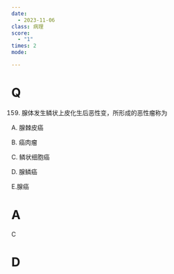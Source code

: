 ```yaml
---
date:
  - 2023-11-06
class: 病理
score:
  - "1"
times: 2
mode:

---
```



# Q
159. 腺体发生鳞状上皮化生后恶性变，所形成的恶性瘤称为

A. 腺棘皮癌

B. 癌肉瘤

C. 鳞状细胞癌

D. 腺鳞癌

E.腺癌


# A
C





# D